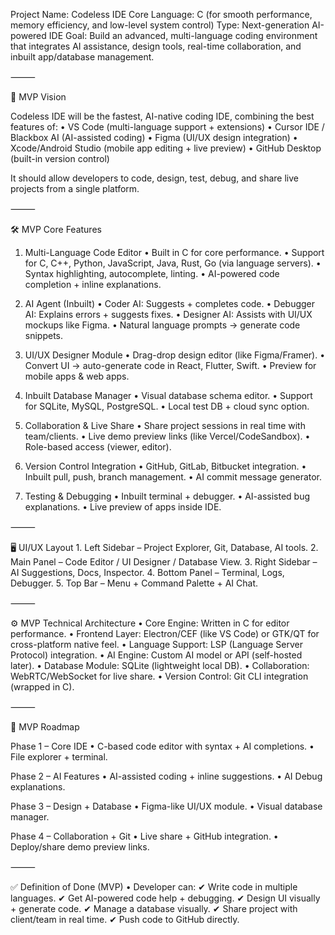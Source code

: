 Project Name: Codeless IDE
Core Language: C (for smooth performance, memory efficiency, and low-level system control)
Type: Next-generation AI-powered IDE
Goal: Build an advanced, multi-language coding environment that integrates AI assistance, design tools, real-time collaboration, and inbuilt app/database management.

⸻

🎯 MVP Vision

Codeless IDE will be the fastest, AI-native coding IDE, combining the best features of:
	•	VS Code (multi-language support + extensions)
	•	Cursor IDE / Blackbox AI (AI-assisted coding)
	•	Figma (UI/UX design integration)
	•	Xcode/Android Studio (mobile app editing + live preview)
	•	GitHub Desktop (built-in version control)

It should allow developers to code, design, test, debug, and share live projects from a single platform.

⸻

🛠️ MVP Core Features

1. Multi-Language Code Editor
	•	Built in C for core performance.
	•	Support for C, C++, Python, JavaScript, Java, Rust, Go (via language servers).
	•	Syntax highlighting, autocomplete, linting.
	•	AI-powered code completion + inline explanations.

2. AI Agent (Inbuilt)
	•	Coder AI: Suggests + completes code.
	•	Debugger AI: Explains errors + suggests fixes.
	•	Designer AI: Assists with UI/UX mockups like Figma.
	•	Natural language prompts → generate code snippets.

3. UI/UX Designer Module
	•	Drag-drop design editor (like Figma/Framer).
	•	Convert UI → auto-generate code in React, Flutter, Swift.
	•	Preview for mobile apps & web apps.

4. Inbuilt Database Manager
	•	Visual database schema editor.
	•	Support for SQLite, MySQL, PostgreSQL.
	•	Local test DB + cloud sync option.

5. Collaboration & Live Share
	•	Share project sessions in real time with team/clients.
	•	Live demo preview links (like Vercel/CodeSandbox).
	•	Role-based access (viewer, editor).

6. Version Control Integration
	•	GitHub, GitLab, Bitbucket integration.
	•	Inbuilt pull, push, branch management.
	•	AI commit message generator.

7. Testing & Debugging
	•	Inbuilt terminal + debugger.
	•	AI-assisted bug explanations.
	•	Live preview of apps inside IDE.

⸻

🖥️ UI/UX Layout
	1.	Left Sidebar – Project Explorer, Git, Database, AI tools.
	2.	Main Panel – Code Editor / UI Designer / Database View.
	3.	Right Sidebar – AI Suggestions, Docs, Inspector.
	4.	Bottom Panel – Terminal, Logs, Debugger.
	5.	Top Bar – Menu + Command Palette + AI Chat.

⸻

⚙️ MVP Technical Architecture
	•	Core Engine: Written in C for editor performance.
	•	Frontend Layer: Electron/CEF (like VS Code) or GTK/QT for cross-platform native feel.
	•	Language Support: LSP (Language Server Protocol) integration.
	•	AI Engine: Custom AI model or API (self-hosted later).
	•	Database Module: SQLite (lightweight local DB).
	•	Collaboration: WebRTC/WebSocket for live share.
	•	Version Control: Git CLI integration (wrapped in C).

⸻

🚦 MVP Roadmap

Phase 1 – Core IDE
	•	C-based code editor with syntax + AI completions.
	•	File explorer + terminal.

Phase 2 – AI Features
	•	AI-assisted coding + inline suggestions.
	•	AI Debug explanations.

Phase 3 – Design + Database
	•	Figma-like UI/UX module.
	•	Visual database manager.

Phase 4 – Collaboration + Git
	•	Live share + GitHub integration.
	•	Deploy/share demo preview links.

⸻

✅ Definition of Done (MVP)
	•	Developer can:
✔ Write code in multiple languages.
✔ Get AI-powered code help + debugging.
✔ Design UI visually + generate code.
✔ Manage a database visually.
✔ Share project with client/team in real time.
✔ Push code to GitHub directly.
